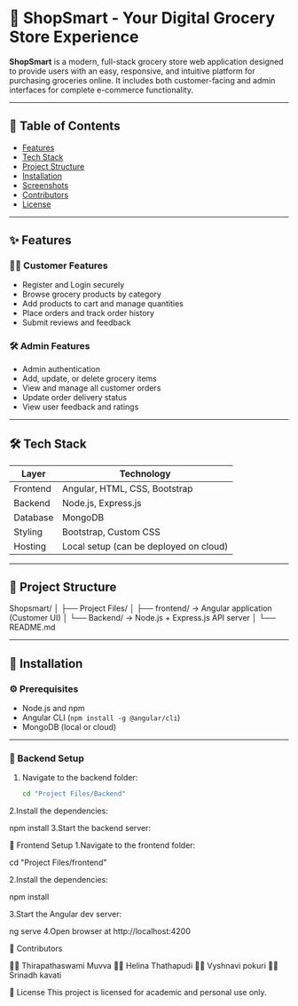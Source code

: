 
# 🛒 ShopSmart - Your Digital Grocery Store Experience

**ShopSmart** is a modern, full-stack grocery store web application designed to provide users with an easy, responsive, and intuitive platform for purchasing groceries online. It includes both customer-facing and admin interfaces for complete e-commerce functionality.

---

## 📌 Table of Contents

- [Features](#-features)
- [Tech Stack](#-tech-stack)
- [Project Structure](#-project-structure)
- [Installation](#-installation)
- [Screenshots](#-screenshots)
- [Contributors](#-contributors)
- [License](#-license)

---

## ✨ Features

### 🧑‍💻 Customer Features
- Register and Login securely
- Browse grocery products by category
- Add products to cart and manage quantities
- Place orders and track order history
- Submit reviews and feedback

### 🛠️ Admin Features
- Admin authentication
- Add, update, or delete grocery items
- View and manage all customer orders
- Update order delivery status
- View user feedback and ratings

---

## 🛠 Tech Stack

| Layer       | Technology                          |
|-------------|--------------------------------------|
| Frontend    | Angular, HTML, CSS, Bootstrap        |
| Backend     | Node.js, Express.js                  |
| Database    | MongoDB                              |
| Styling     | Bootstrap, Custom CSS                |
| Hosting     | Local setup (can be deployed on cloud) |

---

## 📁 Project Structure

Shopsmart/
│
├── Project Files/
│ ├── frontend/ → Angular application (Customer UI)
│ └── Backend/ → Node.js + Express.js API server
│
└── README.md

---

## 🚀 Installation

### ⚙️ Prerequisites

- Node.js and npm
- Angular CLI (`npm install -g @angular/cli`)
- MongoDB (local or cloud)

---

### 🔧 Backend Setup

1. Navigate to the backend folder:
   ```bash
   cd "Project Files/Backend"
2.Install the dependencies:

npm install
3.Start the backend server:

🎨 Frontend Setup
1.Navigate to the frontend folder:

cd "Project Files/frontend"

2.Install the dependencies:

npm install

3.Start the Angular dev server:

ng serve
4.Open browser at http://localhost:4200

👥 Contributors

👩‍💻 Thirapathaswami Muvva
👩‍💻 Helina Thathapudi
👩‍💻 Vyshnavi pokuri
👩‍💻 Srinadh kavati

📄 License
This project is licensed for academic and personal use only.
